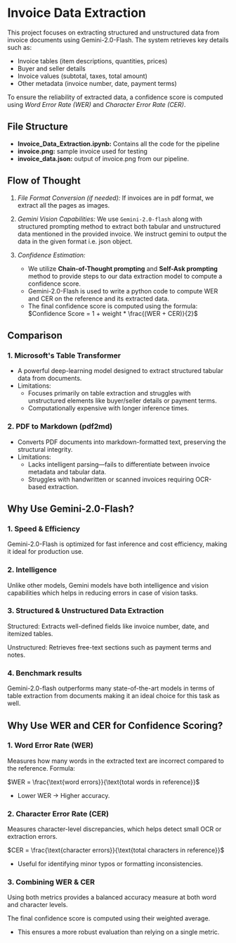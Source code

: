 # Invoice Data Extraction

This project focuses on extracting structured and unstructured data from invoice documents using Gemini-2.0-Flash. The system retrieves key details such as:

- Invoice tables (item descriptions, quantities, prices)
- Buyer and seller details
- Invoice values (subtotal, taxes, total amount)
- Other metadata (invoice number, date, payment terms)

To ensure the reliability of extracted data, a confidence score is computed using *Word Error Rate (WER)* and *Character Error Rate (CER)*.

## File Structure
- **Invoice_Data_Extraction.ipynb:** Contains all the code for the pipeline
- **invoice.png:** sample invoice used for testing
- **invoice_data.json:** output of invoice.png from our pipeline.

## Flow of Thought
1. *File Format Conversion (if needed):* If invoices are in pdf format, we extract all the pages as images.

2. *Gemini Vision Capabilities:* We use `Gemini-2.0-flash` along with structured prompting method to extract both tabular and unstructured data mentioned in the provided invoice. We instruct gemini to output the data in the given format i.e. json object.

3. *Confidence Estimation:*
    - We utilize **Chain-of-Thought prompting** and **Self-Ask prompting** method to provide steps to our data extraction model to compute a confidence score.
    - Gemini-2.0-Flash is used to write a python code to compute WER and CER on the reference and its extracted data.
    - The final confidence score is computed using the formula:
$Confidence Score = 1 + weight * \frac{(WER + CER)}{2}$


## Comparison
### 1. Microsoft's Table Transformer
- A powerful deep-learning model designed to extract structured tabular data from documents.
- Limitations:
    - Focuses primarily on table extraction and struggles with unstructured elements like buyer/seller details or payment terms.
    - Computationally expensive with longer inference times.
 
### 2. PDF to Markdown (pdf2md)
- Converts PDF documents into markdown-formatted text, preserving the structural integrity.
- Limitations:
    - Lacks intelligent parsing—fails to differentiate between invoice metadata and tabular data.
    - Struggles with handwritten or scanned invoices requiring OCR-based extraction.


## Why Use Gemini-2.0-Flash?
### 1. Speed & Efficiency 
Gemini-2.0-Flash is optimized for fast inference and cost efficiency, making it ideal for production use.

### 2. Intelligence
Unlike other models, Gemini models have both intelligence and vision capabilities which helps in reducing errors in case of vision tasks.

### 3. Structured & Unstructured Data Extraction
Structured: Extracts well-defined fields like invoice number, date, and itemized tables.

Unstructured: Retrieves free-text sections such as payment terms and notes.

### 4. Benchmark results
Gemini-2.0-flash outperforms many state-of-the-art models in terms of table extraction from documents making it an ideal choice for this task as well.


## Why Use WER and CER for Confidence Scoring?
### 1. Word Error Rate (WER)
Measures how many words in the extracted text are incorrect compared to the reference.
Formula:

$WER = \frac{\text{word errors}}{\text{total words in reference}}$

- Lower WER → Higher accuracy.

### 2. Character Error Rate (CER)
Measures character-level discrepancies, which helps detect small OCR or extraction errors.

$CER = \frac{\text{character errors}}{\text{total characters in reference}}$

- Useful for identifying minor typos or formatting inconsistencies.

### 3. Combining WER & CER
Using both metrics provides a balanced accuracy measure at both word and character levels.

The final confidence score is computed using their weighted average.

- This ensures a more robust evaluation than relying on a single metric.

